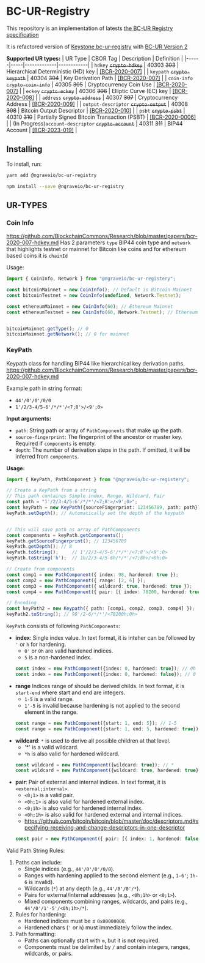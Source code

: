 # BC-UR-Registry

This repository is an implementation of latests [the BC-UR Registry specification](https://github.com/BlockchainCommons/Research/blob/master/papers/bcr-2020-006-urtypes.md)

It is refactored version of [Keystone bc-ur-registry](https://github.com/KeystoneHQ/ur-registry) with [BC-UR Version 2](https://github.com/ngraveio/bc-ur)


**Supported UR types:**
| UR Type | CBOR Tag | Description | Definition |
|------|-----|-------------|------------|
| `hdkey` ~~`crypto-hdkey`~~ | 40303 ~~303~~ | Hierarchical Deterministic (HD) key | [[BCR-2020-007]](bcr-2020-007-hdkey.md) |
| `keypath` ~~`crypto-keypath`~~ | 40304 ~~304~~ | Key Derivation Path | [[BCR-2020-007]](bcr-2020-007-hdkey.md) |
| `coin-info` ~~`crypto-coin-info`~~ | 40305 ~~305~~ | Cryptocurrency Coin Use | [[BCR-2020-007]](bcr-2020-007-hdkey.md) |
| `eckey` ~~`crypto-eckey`~~ | 40306 ~~306~~ | Elliptic Curve (EC) key | [[BCR-2020-008]](bcr-2020-008-eckey.md) |
| `address` ~~`crypto-address`~~ | 40307 ~~307~~ | Cryptocurrency Address | [[BCR-2020-009]](bcr-2020-009-address.md) |
| `output-descriptor` ~~`crypto-output`~~ | 40308 ~~308~~ | Bitcoin Output Descriptor | [[BCR-2020-010]](bcr-2020-010-output-desc.md) |
| `psbt` ~~`crypto-psbt`~~ | 40310 ~~310~~ | Partially Signed Bitcoin Transaction (PSBT) | [[BCR-2020-0006]](https://github.com/BlockchainCommons/Research/blob/master/papers/bcr-2020-006-urtypes.md) |
| (In Progress)`account-descriptor` ~~`crypto-account`~~ | 40311 ~~311~~ | BIP44 Account | [[BCR-2023-019]](bcr-2023-019-account-descriptor.md) |


## Installing

To install, run:

```bash
yarn add @ngraveio/bc-ur-registry
```

```bash
npm install --save @ngraveio/bc-ur-registry
```


## UR-TYPES

### Coin Info
https://github.com/BlockchainCommons/Research/blob/master/papers/bcr-2020-007-hdkey.md
Has 2 parameters `type` BIP44 coin type and `network` that highlights testnet or mainnet for Bitcoin like coins and for ethereum based coins it is `chainId`

Usage:

```typescript
import { CoinInfo, Network } from "@ngraveio/bc-ur-registery";

const bitcoinMainnet = new CoinInfo(); // Default is Bitcoin Mainnet
const bitcoinTestnet = new CoinInfo(undefined, Network.Testnet);

const ethereumMainnet = new CoinInfo(60); // Ethereum Mainnet
const ethereumTestnet = new CoinInfo(60, Network.Testnet); // Ethereum Testnet


bitcoinMainnet.getType(); // 0
bitcoinMainnet.getNetwork(); // 0 for mainnet
```

### KeyPath
Keypath class for handling BIP44 like hierarchical key derivation paths.
https://github.com/BlockchainCommons/Research/blob/master/papers/bcr-2020-007-hdkey.md

Example path in string format: 
- `44'/0'/0'/0/0`
- `1'/2/3-4/5-6'/*/*'/<7;8'>/<9';0>`

**Input arguments:**
 - `path`: String path or array of `PathComponents` that make up the path.
 - `source-fingerprint`: The fingerprint of the ancestor or master key. Required if `components` is empty.
 - `depth`: The number of derivation steps in the path. If omitted, it will be inferred from `components`.


**Usage:**
```typescript
import { KeyPath, PathComponent } from "@ngraveio/bc-ur-registery";

// Create a KeyPath from a string
// This path containes Simple index, Range, Wildcard, Pair
const path = "1'/2/3-4/5-6'/*/*'/<7;8'>/<9';0>";
const keyPath = new KeyPath({sourceFingerprint: 123456789, path: path});
keyPath.setDepth(); // Automatically set the depth of the keypath


// This will save path as array of PathComponents
const components = keyPath.getComponents();
keyPath.getSourceFingerprint(); // 123456789
keyPath.getDepth(); // 8 
keyPath.toString();     // 1'/2/3-4/5-6'/*/*'/<7;8'>/<9';0>
keyPath.toString('h');  // 1h/2/3-4/5-6h/*/*'/<7;8h>/<9h;0>

// Create from components
const comp1 = new PathComponent({ index: 98, hardened: true });
const comp2 = new PathComponent({ range: [2, 6] });
const comp3 = new PathComponent({ wildcard: true, hardened: true });
const comp4 = new PathComponent({ pair: [{ index: 78200, hardened: true }, { index: 0, hardened: true } ] });

// Encoding
const keyPath2 = new Keypath({ path: [comp1, comp2, comp3, comp4] });
keyPath2.toString(); // 98'/2-6/*/*'/<78200h;0h>

```

`KeyPath` consists of following `PathComponents`:
- **index**: Single index value. In text format, it is inteher can be followed by `'` or `h` for hardening.
  - `0'` or `0h` are valid hardened indices.
  - `5` is a non-hardened index.
  ```typescript
  const index = new PathComponent({index: 0, hardened: true}); // 0h
  const index = new PathComponent({index: 0, hardened: false}); // 0
  ```
- **range** Indices range of should be derived childs. In text format, it is `start-end` where start and end are integers.
  - `1-5` is a valid range.
  - `1'-5` is invalid because hardening is not applied to the second element in the range.
  ```typescript
  const range = new PathComponent({start: 1, end: 5}); // 1-5
  const range = new PathComponent({start: 1, end: 5, hardened: true}); // 1-5'
  ```
- **wildcard**: `*` is used to derive all possible children at that level.
  - '*' is a valid wildcard.
  - `*h` is also valid for hardened wildcard.
  ```typescript
  const wildcard = new PathComponent({wildcard: true}); // *
  const wildcard = new PathComponent({wildcard: true, hardened: true}); // *h
  ```
- **pair**: Pair of external and internal indices. In text format, it is `<external;internal>`.
  - `<0;1>` is a valid pair.
  - `<0h;1>` is also valid for hardened external index.
  - `<0;1h>` is also valid for hardened internal index.
  - `<0h;1h>` is also valid for hardened external and internal indices.
  - https://github.com/bitcoin/bitcoin/blob/master/doc/descriptors.md#specifying-receiving-and-change-descriptors-in-one-descriptor
  ```typescript
  const pair = new PathComponent({ pair: [{ index: 1, hardened: false }, { index: 0, hardened: true } ] }); // <1;0h>
  ```

 Valid Path String Rules:
 1. Paths can include:
    - Single indices (e.g., `44'/0'/0'/0/0`).
    - Ranges with hardening applied to the second element (e.g., `1-6'`; `1h-6` is invalid).
    - Wildcards (`*`) at any depth (e.g., `44'/0'/0'/*`).
    - Pairs for external/internal addresses (e.g., `<0h;1h>` or `<0;1>`).
    - Mixed components combining ranges, wildcards, and pairs (e.g., `44'/0'/1'-5'/<0h;1h>/*`).
 2. Rules for hardening:
    - Hardened indices must be ≤ `0x80000000`.
    - Hardened chars (`'` or `h`) must immediately follow the index.
 3. Path formatting:
    - Paths can optionally start with `m`, but it is not required.
    - Components must be delimited by `/` and contain integers, ranges, wildcards, or pairs.


